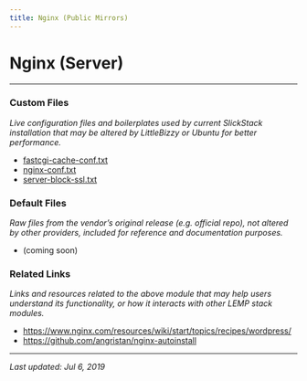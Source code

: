 ```yaml
---
title: Nginx (Public Mirrors)
---
```


# Nginx (Server)

----

### Custom Files

*Live configuration files and boilerplates used by current SlickStack installation that may be altered by LittleBizzy or Ubuntu for better performance.*

* <a href="fastcgi-cache-conf.txt">fastcgi-cache-conf.txt</a>
* <a href="nginx-conf.txt">nginx-conf.txt</a>
* <a href="server-block-ssl.txt">server-block-ssl.txt</a>

### Default Files

*Raw files from the vendor’s original release (e.g. official repo), not altered by other providers, included for reference and documentation purposes.*

* (coming soon)

### Related Links

*Links and resources related to the above module that may help users understand its functionality, or how it interacts with other LEMP stack modules.*

* <a href="https://www.nginx.com/resources/wiki/start/topics/recipes/wordpress/">https://www.nginx.com/resources/wiki/start/topics/recipes/wordpress/</a>
* <a href="https://github.com/angristan/nginx-autoinstall">https://github.com/angristan/nginx-autoinstall</a>

----

*Last updated: Jul 6, 2019*
